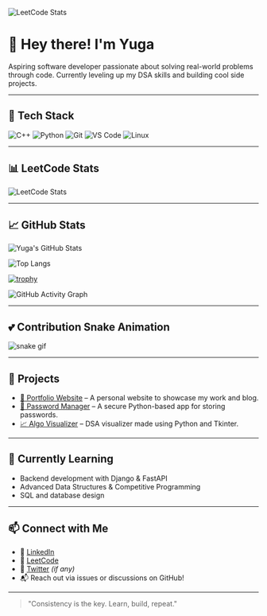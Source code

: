 ![LeetCode Stats](https://leetcard.jacoblin.cool/yuga_leetcode_01?theme=dark&font=Sen&ext=heatmap)    
# 👋 Hey there! I'm Yuga

Aspiring software developer passionate about solving real-world problems through code. Currently leveling up my DSA skills and building cool side projects.

---

## 🧰 Tech Stack

![C++](https://img.shields.io/badge/C++-00599C?style=flat&logo=c%2B%2B&logoColor=white)
![Python](https://img.shields.io/badge/Python-3776AB?style=flat&logo=python&logoColor=white)
![Git](https://img.shields.io/badge/Git-F05032?style=flat&logo=git&logoColor=white)
![VS Code](https://img.shields.io/badge/VS%20Code-007ACC?style=flat&logo=visual-studio-code&logoColor=white)
![Linux](https://img.shields.io/badge/Linux-FCC624?style=flat&logo=linux&logoColor=black)

---

## 📊 LeetCode Stats

![LeetCode Stats](https://leetcard.jacoblin.cool/yuga_leetcode_01?theme=nord&ext=heatmap&font=Rubik)

---

## 📈 GitHub Stats

![Yuga's GitHub Stats](https://github-readme-stats.vercel.app/api?username=Yuga-04&show_icons=true&theme=nord&hide_border=true)

![Top Langs](https://github-readme-stats.vercel.app/api/top-langs/?username=Yuga-04&layout=compact&theme=nord&hide_border=true)

[![trophy](https://github-profile-trophy.vercel.app/?username=Yuga-04&theme=nord)](https://github.com/ryo-ma/github-profile-trophy)

![GitHub Activity Graph](https://github-readme-activity-graph.vercel.app/graph?username=Yuga-04&theme=nord)

---

## 💕 Contribution Snake Animation

![snake gif](https://github.com/Yuga-04/Yuga-04/blob/output/github-contribution-grid-snake.svg)

---

## 🚀 Projects

- [📱 Portfolio Website](https://github.com/Yuga-04/portfolio) – A personal website to showcase my work and blog.
- [🔐 Password Manager](https://github.com/Yuga-04/pass-manager) – A secure Python-based app for storing passwords.
- [📈 Algo Visualizer](https://github.com/Yuga-04/algo-visualizer) – DSA visualizer made using Python and Tkinter.

---

## 🧠 Currently Learning

- Backend development with Django & FastAPI
- Advanced Data Structures & Competitive Programming
- SQL and database design

---

## 📫 Connect with Me

- 💼 [LinkedIn](https://linkedin.com/in/Yuga)  
- 🧠 [LeetCode](https://leetcode.com/yuga_leetcode_01)  
- 🔦 [Twitter](https://twitter.com/YugaCodes) *(if any)*  
- 📬 Reach out via issues or discussions on GitHub!

---

> "Consistency is the key. Learn, build, repeat."


